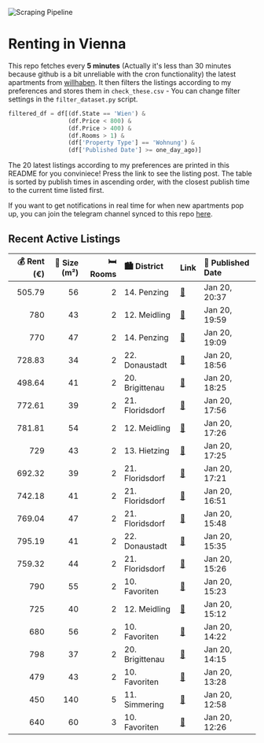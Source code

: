 ![Scraping Pipeline](https://github.com/AthomsG/renting-in-vienna/actions/workflows/run_pipeline.yml/badge.svg)


# Renting in Vienna

This repo fetches every **5 minutes** (Actually it's less than 30 minutes because github is a bit unreliable with the cron functionality) the latest apartments from [willhaben](https://www.willhaben.at/).
It then filters the listings according to my preferences and stores them in `check_these.csv` - You can change filter settings in the `filter_dataset.py` script.

```python
filtered_df = df[(df.State == 'Wien') & 
                 (df.Price < 800) &
                 (df.Price > 400) &
                 (df.Rooms > 1) &
                 (df['Property Type'] == 'Wohnung') &
                 (df['Published Date'] >= one_day_ago)]
```

The 20 latest listings according to my preferences are printed in this README for you conviniece! Press the link to see the listing post.
The table is sorted by publish times in ascending order, with the closest publish time to the current time listed first.

If you want to get notifications in real time for when new apartments pop up, you can join the telegram channel synced to this repo [here](https://t.me/+1HPAYOf5BSsyNTlk).

## Recent Active Listings

|   💰 Rent (€) |   📏 Size (m²) |   🛏️ Rooms | 🏙️ District     | Link                                                                                                                                                                                                                                                                                                        | 📅 Published Date   |
|-------------:|--------------:|-----------:|:----------------|:------------------------------------------------------------------------------------------------------------------------------------------------------------------------------------------------------------------------------------------------------------------------------------------------------------|:-------------------|
|       505.79 |            56 |          2 | 14. Penzing     | [🔗](https://www.willhaben.at/iad/immobilien/d/mietwohnungen/wien/wien-1140-penzing/f%C3%BCnkhgasse-24%21-bastlerhit%21-miete-inkl.-bk-und-heizkosten%21-1960910683/)                                                                                                                                        | Jan 20, 20:37      |
|       780    |            43 |          2 | 12. Meidling    | [🔗](https://www.willhaben.at/iad/immobilien/d/mietwohnungen/wien/wien-1120-meidling/wohnung-914967106/)                                                                                                                                                                                                     | Jan 20, 19:59      |
|       770    |            47 |          2 | 14. Penzing     | [🔗](https://www.willhaben.at/iad/immobilien/d/mietwohnungen/wien/wien-1140-penzing/privat-helle-hofseitige-sonnige-2-zimmer-wohnung-1162096568/)                                                                                                                                                            | Jan 20, 19:09      |
|       728.83 |            34 |          2 | 22. Donaustadt  | [🔗](https://www.willhaben.at/iad/immobilien/d/mietwohnungen/wien/wien-1220-donaustadt/exklusives-wohnen-in-stadlau---erzherzog-karl-stra%C3%9Fe-bahnhof-und-u2-stadlau-in-wenigen-gehminuten.---wohntraum-1875264800/)                                                                                      | Jan 20, 18:56      |
|       498.64 |            41 |          2 | 20. Brigittenau | [🔗](https://www.willhaben.at/iad/immobilien/d/mietwohnungen/wien/wien-1200-brigittenau/kompakte-2-zimmer-wohnung%21-1492760659/)                                                                                                                                                                            | Jan 20, 18:25      |
|       772.61 |            39 |          2 | 21. Floridsdorf | [🔗](https://www.willhaben.at/iad/immobilien/d/mietwohnungen/wien/wien-1210-floridsdorf/orea-%7C-sch%C3%B6ne-2-zimmer-wohnung-mit-gro%C3%9Fer-terrasse-in-unmittelbarer-n%C3%A4he-zur-u6-%7C-smart-besichtigen-%C2%B7-online-anmieten-1744031802/)                                                           | Jan 20, 17:56      |
|       781.81 |            54 |          2 | 12. Meidling    | [🔗](https://www.willhaben.at/iad/immobilien/d/mietwohnungen/wien/wien-1120-meidling/2-zimmer-altbau-mit-guter-anbindung-2003990576/)                                                                                                                                                                        | Jan 20, 17:26      |
|       729    |            43 |          2 | 13. Hietzing    | [🔗](https://www.willhaben.at/iad/immobilien/d/mietwohnungen/wien/wien-1130-hietzing/%C3%A4u%C3%9Ferst-exklusive-2-zimmer-wohnung-mit-bestausstattung-%21%21-heizung-&-warmwasser-inklusive-%21%21-1980055710/)                                                                                              | Jan 20, 17:25      |
|       692.32 |            39 |          2 | 21. Floridsdorf | [🔗](https://www.willhaben.at/iad/immobilien/d/mietwohnungen/wien/wien-1210-floridsdorf/gepflegte-studentenwohnungen-mit-einbauk%C3%BCche-in-1210-zu-mieten-1317724224/)                                                                                                                                     | Jan 20, 17:21      |
|       742.18 |            41 |          2 | 21. Floridsdorf | [🔗](https://www.willhaben.at/iad/immobilien/d/mietwohnungen/wien/wien-1210-floridsdorf/gepflegte-studentenwohnungen-mit-einbauk%C3%BCche-in-1210-zu-mieten-1764666987/)                                                                                                                                     | Jan 20, 16:51      |
|       769.04 |            47 |          2 | 21. Floridsdorf | [🔗](https://www.willhaben.at/iad/immobilien/d/mietwohnungen/wien/wien-1210-floridsdorf/modernes-2-zimmer-juwel-mit-balkon-nahe-floridsdorf-bahnhof---entspannte-und-naturnahe-umgebung-824346859/)                                                                                                          | Jan 20, 15:48      |
|       795.19 |            41 |          2 | 22. Donaustadt  | [🔗](https://www.willhaben.at/iad/immobilien/d/mietwohnungen/wien/wien-1220-donaustadt/moderne-neubauwohnung-mit-gro%C3%9Fem-balkon-und-abstellraum-nahe-u1-kagraner-platz---im-neuen-wohnviertel-am-langen-felde-1911782186/)                                                                               | Jan 20, 15:35      |
|       759.32 |            44 |          2 | 21. Floridsdorf | [🔗](https://www.willhaben.at/iad/immobilien/d/mietwohnungen/wien/wien-1210-floridsdorf/gepflegte-studentenwohnungen-mit-einbauk%C3%BCche-in-1210-zu-mieten-1311001680/)                                                                                                                                     | Jan 20, 15:26      |
|       790    |            55 |          2 | 10. Favoriten   | [🔗](https://www.willhaben.at/iad/immobilien/d/mietwohnungen/wien/wien-1100-favoriten/dachgeschoss-balkonwohung-hell-2-zimmer-ohne-lift-4.-stock-1274634123/)                                                                                                                                                | Jan 20, 15:23      |
|       725    |            40 |          2 | 12. Meidling    | [🔗](https://www.willhaben.at/iad/immobilien/d/mietwohnungen/wien/wien-1120-meidling/%2Aneues-projekt%2A-urbanes-wohnen-im-wildgarten-ab-01.02.2025-895383341/)                                                                                                                                              | Jan 20, 15:12      |
|       680    |            56 |          2 | 10. Favoriten   | [🔗](https://www.willhaben.at/iad/immobilien/d/mietwohnungen/wien/wien-1100-favoriten/gepflegte-2-zimmer-wohnung-764283474/)                                                                                                                                                                                 | Jan 20, 14:22      |
|       798    |            37 |          2 | 20. Brigittenau | [🔗](https://www.willhaben.at/iad/immobilien/d/mietwohnungen/wien/wien-1200-brigittenau/sehr-sch%C3%B6ne-2-zimmerwohnung---n%C3%A4he-donauinsel-&-handelskai-1066009313/)                                                                                                                                    | Jan 20, 14:15      |
|       479    |            43 |          2 | 10. Favoriten   | [🔗](https://www.willhaben.at/iad/immobilien/d/mietwohnungen/wien/wien-1100-favoriten/sonniger-altbau-in-u1-n%C3%A4he-1050434959/)                                                                                                                                                                           | Jan 20, 13:28      |
|       450    |           140 |          5 | 11. Simmering   | [🔗](https://www.willhaben.at/iad/immobilien/d/mietwohnungen/wien/wien-1110-simmering/ein-helles-zimmer-mit-direktem-terrassenzugang-in-7-zimmer-studenten-wohngemeinschaft-mit-5-schlafzimmern-22-m%C2%B2-terrasse-f%C3%BCr-studentinnen-wg-geeignet-%281-k%C3%BCche-2-badezimmer-und-2-wcs%29-1746791727/) | Jan 20, 12:58      |
|       640    |            60 |          3 | 10. Favoriten   | [🔗](https://www.willhaben.at/iad/immobilien/d/mietwohnungen/wien/wien-1100-favoriten/direkt-vergabe-gemeinde-wohnung-1100-wien-in-einem-guten-anlage-1386479260/)                                                                                                                                           | Jan 20, 12:26      |
